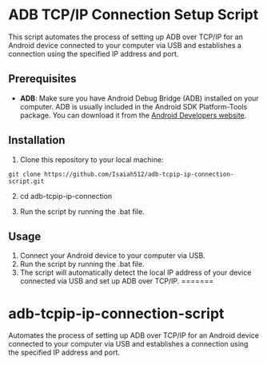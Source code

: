 # ADB TCP/IP Connection Setup Script

This script automates the process of setting up ADB over TCP/IP for an Android device connected to your computer via USB and establishes a connection using the specified IP address and port.

## Prerequisites

- **ADB**: Make sure you have Android Debug Bridge (ADB) installed on your computer. ADB is usually included in the Android SDK Platform-Tools package. You can download it from the [Android Developers website](https://developer.android.com/studio/releases/platform-tools).

## Installation 

1. Clone this repository to your local machine:
```
git clone https://github.com/Isaiah512/adb-tcpip-ip-connection-script.git
```
2. cd adb-tcpip-ip-connection

3. Run the script by running the .bat file.

## Usage

1. Connect your Android device to your computer via USB.
2. Run the script by running the .bat file.
3. The script will automatically detect the local IP address of your device connected via USB and set up ADB over TCP/IP.
=======
# adb-tcpip-ip-connection-script
Automates the process of setting up ADB over TCP/IP for an Android device connected to your computer via USB and establishes a connection using the specified IP address and port.

